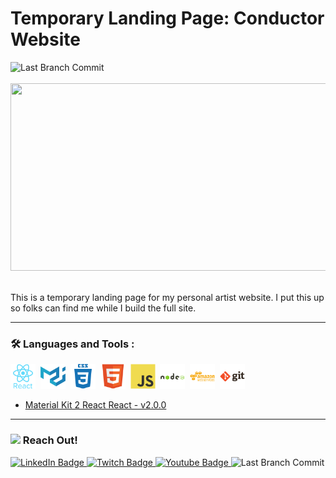 # Temporary Landing Page: Conductor Website

<div id="badges">
  <img src="https://img.shields.io/github/last-commit/zachnicejob/conductor-website/temp-landing-page?style=for-the-badge" alt="Last Branch Commit"/>
</div>&nbsp;

<div>
  <img src="src/assets/images/z-videos/Temp-Landing-Page-gif.gif" width="600" height="300"/>
</div>&nbsp;

This is a temporary landing page for my personal artist website.
I put this up so folks can find me while I build the full site.

---

### :hammer_and_wrench: Languages and Tools :

<div>
  <img src="https://github.com/devicons/devicon/blob/master/icons/react/react-original-wordmark.svg" title="React" alt="React" width="40" height="40"/>&nbsp;
  <img src="https://github.com/devicons/devicon/blob/master/icons/materialui/materialui-original.svg" title="Material UI" alt="Material UI" width="40" height="40"/>&nbsp;
  <img src="https://github.com/devicons/devicon/blob/master/icons/css3/css3-plain-wordmark.svg"  title="CSS3" alt="CSS" width="40" height="40"/>&nbsp;
  <img src="https://github.com/devicons/devicon/blob/master/icons/html5/html5-original.svg" title="HTML5" alt="HTML" width="40" height="40"/>&nbsp;
  <img src="https://github.com/devicons/devicon/blob/master/icons/javascript/javascript-original.svg" title="JavaScript" alt="JavaScript" width="40" height="40"/>&nbsp;
  <img src="https://github.com/devicons/devicon/blob/master/icons/nodejs/nodejs-original-wordmark.svg" title="NodeJS" alt="NodeJS" width="40" height="40"/>&nbsp;
  <img src="https://github.com/devicons/devicon/blob/master/icons/amazonwebservices/amazonwebservices-plain-wordmark.svg" title="AWS" alt="AWS" width="40" height="40"/>&nbsp;
  <img src="https://github.com/devicons/devicon/blob/master/icons/git/git-original-wordmark.svg" title="Git" **alt="Git" width="40" height="40"/>&nbsp;
</div>

- <a href="https://www.creative-tim.com/product/material-kit-react"> Material Kit 2 React React - v2.0.0 </a>

---

<h3> 
    <img src="https://media.giphy.com/media/hvRJCLFzcasrR4ia7z/giphy.gif" width="30"/>
    Reach Out! 
</h3>

<div id="badges">
  <a href="https://www.linkedin.com/in/zachary-nicely/">
    <img src="https://img.shields.io/badge/LinkedIn-blue?style=for-the-badge&logo=linkedin&logoColor=white" alt="LinkedIn Badge"/>
  </a>
  <a href="https://twitch.tv/zachnicejob">
    <img src="https://img.shields.io/twitch/status/zachnicejob?style=for-the-badge" alt="Twitch Badge"/>
  </a>
  <a href="https://www.youtube.com/channel/UCpIkilfnz8My3t-rLeYcE6Q">
    <img src="https://img.shields.io/badge/YouTube-red?style=for-the-badge&logo=youtube&logoColor=white" alt="Youtube Badge"/>
  </a>
  <img src="https://img.shields.io/github/last-commit/zachnicejob/conductor-website/temp-landing-page?style=for-the-badge" alt="Last Branch Commit"/>
</div>
